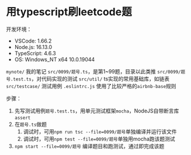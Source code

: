 # 用typescript刷leetcode题

开发环境：
* VSCode: 1.66.2
* Node.js: 16.13.0
* TypeScript: 4.6.3
* OS: Windows_NT x64 10.0.19044

`mynote/` 我的笔记
`src/0099/题号.ts`，是第1~99题，目录以此类推
`src/0099/题号.test.ts`，对代码实现的测试
`src/util/` ts实现的常用基础库，如链表
`src/testcase/` 测试用例
`.eslintrc.js` 使用了比较严格的`airbnb-base`规则

步骤：

1. 先写测试用例`题号.test.ts`，用单元测试框架`mocha`，NodeJS自带断言库`assert`
2. 在`题号.ts`做题
   1. 调试时，可用`npm run tsc --file=0099/题号`单独编译并运行该文件
   2. 调试时，可用`npm test --file=0099/题号`单独用mocha跑该题测试
3. `npm start --file=0099/题号` 编译题目和跑测试，通过即完成该题
